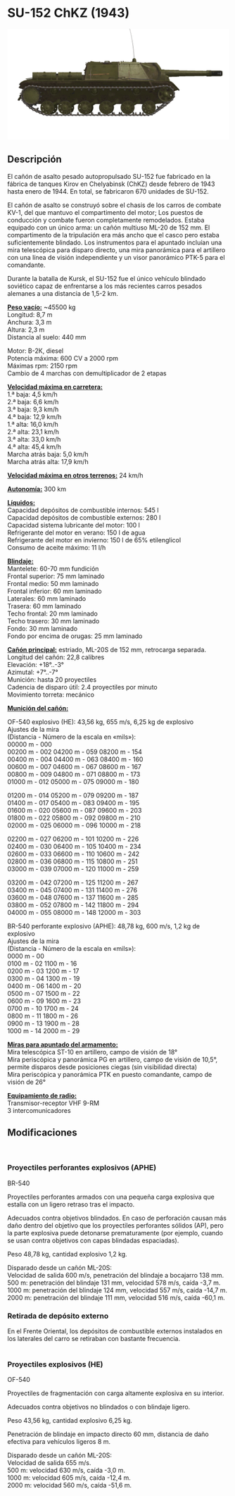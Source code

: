 # SU-152 ChKZ (1943)  
  
![su152](../images/su152.png)  
  
## Descripción  
  
El cañón de asalto pesado autopropulsado SU-152 fue fabricado en la fábrica de tanques Kirov en Chelyabinsk (ChKZ) desde febrero de 1943 hasta enero de 1944. En total, se fabricaron 670 unidades de SU-152.   
  
El cañón de asalto se construyó sobre el chasis de los carros de combate KV-1, del que mantuvo el compartimento del motor; Los puestos de conducción y combate fueron completamente remodelados. Estaba equipado con un único arma: un cañón multiuso ML-20 de 152 mm. El compartimento de la tripulación era más ancho que el casco pero estaba suficientemente blindado. Los instrumentos para el apuntado incluían una mira telescópica para disparo directo, una mira panorámica para el artillero con una línea de visión independiente y un visor panorámico PTK-5 para el comandante.  
  
Durante la batalla de Kursk, el SU-152 fue el único vehículo blindado soviético capaz de enfrentarse a los más recientes carros pesados alemanes a una distancia de 1,5-2 km.  
  
<b><u>Peso vacío:</u></b> ~45500 kg  
Longitud: 8,7 m  
Anchura: 3,3 m  
Altura: 2,3 m  
Distancia al suelo: 440 mm  
  
Motor: В-2К, diesel  
Potencia máxima: 600 CV a 2000 rpm  
Máximas rpm: 2150 rpm  
Cambio de 4 marchas con demultiplicador de 2 etapas  
  
<b><u>Velocidad máxima en carretera:</u></b>  
1.ª baja: 4,5 km/h  
2.ª baja: 6,6 km/h  
3.ª baja: 9,3 km/h  
4.ª baja: 12,9 km/h  
1.ª alta: 16,0 km/h  
2.ª alta: 23,1 km/h  
3.ª alta: 33,0 km/h  
4.ª alta: 45,4 km/h  
Marcha atrás baja: 5,0 km/h  
Marcha atrás alta: 17,9 km/h  
  
<b><u>Velocidad máxima en otros terrenos:</u></b> 24 km/h  
  
<b><u>Autonomía:</u></b> 300 km  
  
<b><u>Líquidos:</u></b>  
Capacidad depósitos de combustible internos: 545 l  
Capacidad depósitos de combustible externos: 280 l  
Capacidad sistema lubricante del motor: 100 l  
Refrigerante del motor en verano: 150 l de agua  
Refrigerante del motor en invierno: 150 l de 65% etilenglicol  
Consumo de aceite máximo: 11 l/h  
  
<b><u>Blindaje:</u></b>  
Mantelete: 60-70 mm fundición  
Frontal superior: 75 mm laminado  
Frontal medio: 50 mm laminado  
Frontal inferior: 60 mm laminado  
Laterales: 60 mm laminado  
Trasera: 60 mm laminado  
Techo frontal: 20 mm laminado  
Techo trasero: 30 mm laminado  
Fondo: 30 mm laminado  
Fondo por encima de orugas: 25 mm laminado  
  
<b><u>Cañón principal:</u></b> estriado, ML-20S de 152 mm, retrocarga separada.  
Longitud del cañón: 22,8 calibres  
Elevación: +18°..-3°  
Azimutal: +7°..-7°  
Munición: hasta 20 proyectiles  
Cadencia de disparo útil: 2.4 proyectiles por minuto  
Movimiento torreta: mecánico  
  
<b><u>Munición del cañón:</u></b>   
  
OF-540 explosivo (HE): 43,56 kg, 655 m/s, 6,25 kg de explosivo  
Ajustes de la mira  
(Distancia - Número de la escala en «mils»):  
00000 m - 000  
00200 m - 002    04200 m - 059    08200 m - 154  
00400 m - 004    04400 m - 063    08400 m - 160  
00600 m - 007    04600 m - 067    08600 m - 167  
00800 m - 009    04800 m - 071    08800 m - 173  
01000 m - 012    05000 m - 075    09000 m - 180  
  
01200 m - 014    05200 m - 079    09200 m - 187  
01400 m - 017    05400 m - 083    09400 m - 195  
01600 m - 020    05600 m - 087    09600 m - 203  
01800 m - 022    05800 m - 092    09800 m - 210  
02000 m - 025    06000 m - 096    10000 m - 218  
  
02200 m - 027    06200 m - 101    10200 m - 226  
02400 m - 030    06400 m - 105    10400 m - 234  
02600 m - 033    06600 m - 110    10600 m - 242  
02800 m - 036    06800 m - 115    10800 m - 251  
03000 m - 039    07000 m - 120    11000 m - 259  
  
03200 m - 042    07200 m - 125    11200 m - 267  
03400 m - 045    07400 m - 131    11400 m - 276  
03600 m - 048    07600 m - 137    11600 m - 285  
03800 m - 052    07800 m - 142    11800 m - 294  
04000 m - 055    08000 m - 148    12000 m - 303  
  
BR-540 perforante explosivo (APHE): 48,78 kg, 600 m/s, 1,2 kg de explosivo  
Ajustes de la mira  
(Distancia - Número de la escala en «mils»):  
0000 m - 00  
0100 m - 02    1100 m - 16  
0200 m - 03    1200 m - 17  
0300 m - 04    1300 m - 19  
0400 m - 06    1400 m - 20  
0500 m - 07    1500 m - 22  
0600 m - 09    1600 m - 23  
0700 m - 10    1700 m - 24  
0800 m - 11    1800 m - 26  
0900 m - 13    1900 m - 28  
1000 m - 14    2000 m - 29  
  
<b><u>Miras para apuntado del armamento:</u></b>  
Mira telescópica ST-10 en artillero, campo de visión de 18°  
Mira periscópica y panorámica PG en artillero, campo de visión de 10,5°, permite disparos desde posiciones ciegas (sin visibilidad directa)  
Mira periscópica y panorámica PTK en puesto comandante, campo de visión de 26°  
  
<b><u>Equipamiento de radio:</u></b>  
Transmisor-receptor VHF 9-RM  
3 intercomunicadores  
  
## Modificaciones  
  ﻿
  
### Proyectiles perforantes explosivos (APHE)  
  
BR-540  
  
Proyectiles perforantes armados con una pequeña carga explosiva que estalla con un ligero retraso tras el impacto.  
  
Adecuados contra objetivos blindados. En caso de perforación causan más daño dentro del objetivo que los proyectiles perforantes sólidos (AP), pero la parte explosiva puede detonarse prematuramente (por ejemplo, cuando se usan contra objetivos con capas blindadas espaciadas).  
  
Peso 48,78 kg, cantidad explosivo 1,2 kg.  
  
Disparado desde un cañón ML-20S:  
Velocidad de salida 600 m/s, penetración del blindaje a bocajarro 138 mm.  
500 m: penetración del blindaje 131 mm, velocidad 578 m/s, caída -3,7 m.  
1000 m: penetración del blindaje 124 mm, velocidad 557 m/s, caída -14,7 m.  
2000 m: penetración del blindaje 111 mm, velocidad 516 m/s, caída -60,1 m.  ﻿
  
### Retirada de depósito externo  
  
En el Frente Oriental, los depósitos de combustible externos instalados en los laterales del carro se retiraban con bastante frecuencia.  
  ﻿
  
### Proyectiles explosivos (HE)  
  
OF-540  
  
Proyectiles de fragmentación con carga altamente explosiva en su interior.  
  
Adecuados contra objetivos no blindados o con blindaje ligero.  
  
Peso 43,56 kg, cantidad explosivo 6,25 kg.  
  
Penetración de blindaje en impacto directo 60 mm, distancia de daño efectiva para vehículos ligeros 8 m.  
  
Disparado desde un cañón ML-20S:  
Velocidad de salida 655 m/s.  
500 m: velocidad 630 m/s, caída -3,0 m.  
1000 m: velocidad 605 m/s, caída -12,4 m.  
2000 m: velocidad 560 m/s, caída -51,6 m.  